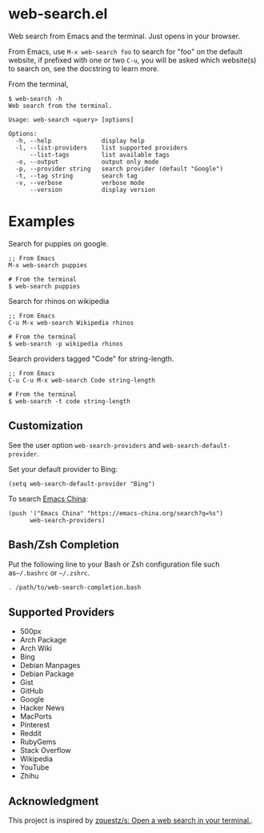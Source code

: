 # web-search.el

Web search from Emacs and the terminal. Just opens in your browser.

From Emacs, use `M-x web-search foo` to search for "foo" on the default website,
if prefixed with one or two `C-u`, you will be asked which website(s) to search
on, see the docstring to learn more.

From the terminal,

```
$ web-search -h
Web search from the terminal.

Usage: web-search <query> [options]

Options:
  -h, --help              display help
  -l, --list-providers    list supported providers
      --list-tags         list available tags
  -o, --output            output only mode
  -p, --provider string   search provider (default "Google")
  -t, --tag string        search tag
  -v, --verbose           verbose mode
      --version           display version
```

# Examples

Search for puppies on google.
```
;; From Emacs
M-x web-search puppies

# From the terminal
$ web-search puppies
```

Search for rhinos on wikipedia
```
;; From Emacs
C-u M-x web-search Wikipedia rhinos

# From the terminal
$ web-search -p wikipedia rhinos
```

Search providers tagged "Code" for string-length.
```
;; From Emacs
C-u C-u M-x web-search Code string-length

# From the terminal
$ web-search -t code string-length
```

## Customization

See the user option `web-search-providers` and `web-search-default-provider`.

Set your default provider to Bing:

```elisp
(setq web-search-default-provider "Bing")
```

To search [Emacs China](https://emacs-china.org/):

```elisp
(push '("Emacs China" "https://emacs-china.org/search?q=%s")
      web-search-providers)
```

## Bash/Zsh Completion

Put the following line to your Bash or Zsh configuration file such as`~/.bashrc`
or `~/.zshrc`.

```sh
. /path/to/web-search-completion.bash
```

## Supported Providers

<!-- (dolist (p web-search-providers) (insert "* " (car p) "\n")) -->
* 500px
* Arch Package
* Arch Wiki
* Bing
* Debian Manpages
* Debian Package
* Gist
* GitHub
* Google
* Hacker News
* MacPorts
* Pinterest
* Reddit
* RubyGems
* Stack Overflow
* Wikipedia
* YouTube
* Zhihu

## Acknowledgment

This project is inspired by [zquestz/s: Open a web search in your terminal.](https://github.com/zquestz/s).
